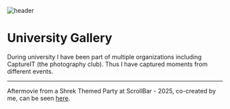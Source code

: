 ![header](/images/uni/DSCF2918.jpg)

# University Gallery

During university I have been part of multiple organizations including CaptureIT (the photography club). Thus I have captured moments from different events.

---

Aftermovie from a Shrek Themed Party at ScrollBar - 2025, co-created by me, can be seen [here](https://www.instagram.com/reel/DI6z1rrNK1x/?utm_source=ig_web_copy_link&igsh=MzRlODBiNWFlZA==).
